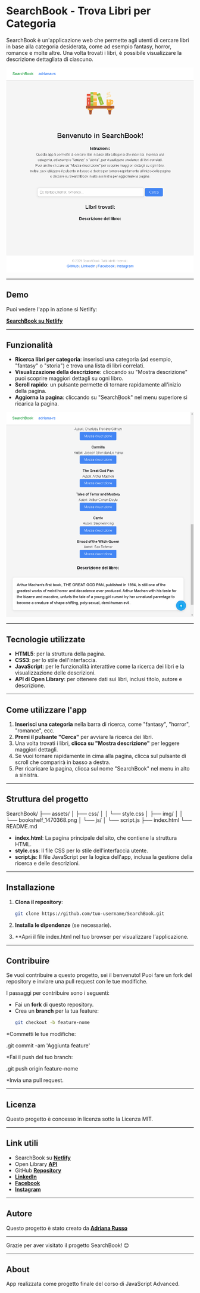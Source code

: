 # SearchBook - Trova Libri per Categoria

SearchBook è un'applicazione web che permette agli utenti di cercare libri in base alla categoria desiderata, come ad esempio fantasy, horror, romance e molte altre. Una volta trovati i libri, è possibile visualizzare la descrizione dettagliata di ciascuno.

![Screenshot della pagina](./assets/img/Screenshot%202025-03-05%20152111.png)

***

## Demo

Puoi vedere l'app in azione si Netlify:

[**SearchBook su Netlify**](https://searchbook-rs.netlify.app/)

***

## Funzionalità

- **Ricerca libri per categoria**: inserisci una categoria (ad esempio, "fantasy" o "storia") e trova una lista di libri correlati.
- **Visualizzazione della descrizione**: cliccando su "Mostra descrizione" puoi scoprire maggiori dettagli su ogni libro.
- **Scroll rapido**: un pulsante permette di tornare rapidamente all'inizio della pagina.
- **Aggiorna la pagina**: cliccando su "SearchBook" nel menu superiore si ricarica la pagina.

![Screenshot della pagina](./assets/img/Screenshot%202025-03-05%20152311.png)

***

## Tecnologie utilizzate

- **HTML5**: per la struttura della pagina.
- **CSS3**: per lo stile dell'interfaccia.
- **JavaScript**: per le funzionalità interattive come la ricerca dei libri e la visualizzazione delle descrizioni.
- **API di Open Library**: per ottenere dati sui libri, inclusi titolo, autore e descrizione.

***

## Come utilizzare l'app

1. **Inserisci una categoria** nella barra di ricerca, come "fantasy", "horror", "romance", ecc.
2. **Premi il pulsante "Cerca"** per avviare la ricerca dei libri.
3. Una volta trovati i libri, **clicca su "Mostra descrizione"** per leggere maggiori dettagli.
4. Se vuoi tornare rapidamente in cima alla pagina, clicca sul pulsante di scroll che comparirà in basso a destra.
5. Per ricaricare la pagina, clicca sul nome "SearchBook" nel menu in alto a sinistra.

***

## Struttura del progetto
SearchBook/ ├── assets/ │ ├── css/ │ │ └── style.css │ ├── img/ │ │ └── bookshelf_1470368.png │ └── js/ │ └── script.js ├── index.html └── README.md


- **index.html**: La pagina principale del sito, che contiene la struttura HTML.
- **style.css**: Il file CSS per lo stile dell'interfaccia utente.
- **script.js**: Il file JavaScript per la logica dell'app, inclusa la gestione della ricerca e delle descrizioni.

***

## Installazione

1. **Clona il repository**:

   ```bash
   git clone https://github.com/tuo-username/SearchBook.git

2. **Installa le dipendenze** (se necessarie).
3. **Apri il file index.html nel tuo browser per visualizzare l'applicazione.

***

## Contribuire

Se vuoi contribuire a questo progetto, sei il benvenuto! Puoi fare un fork del repository e inviare una pull request con le tue modifiche.

I passaggi per contribuire sono i seguenti:

- Fai un **fork** di questo repository.
- Crea un **branch** per la tua feature:
  ```bash
  git checkout -b feature-nome

*Commetti le tue modifiche:

.git commit -am 'Aggiunta feature'

*Fai il push del tuo branch:

.git push origin feature-nome

*Invia una pull request.

***

## Licenza

Questo progetto è concesso in licenza sotto la Licenza MIT.

***

## Link utili 

* SearchBook su [**Netlify**](https://searchbook-rs.netlify.app/)
* Open Library [**API**](https://openlibrary.org/developers/api)
* GitHub [**Repository**](https://github.com/adriana-rs/SearchBook)
* [**LinkedIn**](https://linkedin.com/in/adriana-rs1805)
* [**Facebook**](https://www.facebook.com/Tony.Adry)
* [**Instagram**](https://www.instagram.com/adrianars20/profilecard/?igsh=eW42cXphbTdseGRp)

***

## Autore 

Questo progetto è stato creato da [**Adriana Russo**](https://adriana-rs.github.io)

***

Grazie per aver visitato il progetto SearchBook! 😊

***

## About

App realizzata come progetto finale del corso di JavaScript Advanced.

